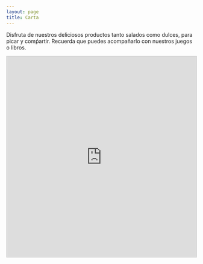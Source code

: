 ```yaml
---
layout: page
title: Carta
---
```

Disfruta de nuestros deliciosos productos tanto salados como dulces, para picar y comṕartir. Recuerda que puedes acompañarlo con nuestros juegos o libros.
<iframe class="airtable-embed" src="https://airtable.com/embed/shrQEXQ7EjPrXxVdg?backgroundColor=cyan&viewControls=on" frameborder="0" onmousewheel="" width="100%" height="533" style="background: transparent; border: 1px solid #ccc;"></iframe>
